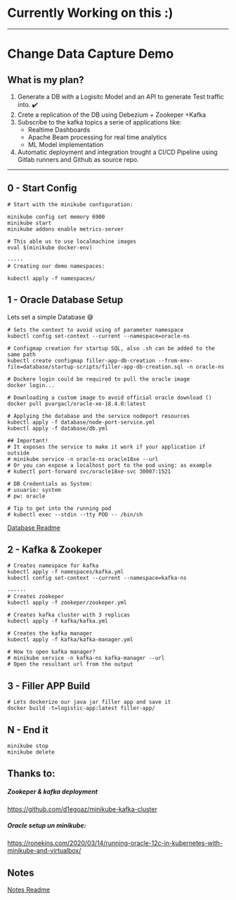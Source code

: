 # Currently Working on this :)

---

# Change Data Capture Demo

## What is my plan?

1) Generate a DB with a Logisitc Model and an API to generate Test traffic into. :heavy_check_mark:
2) Crete a replication of the DB using Debezium + Zookeper +Kafka
3) Subscribe to the kafka topics a serie of applications like:
    * Realtime Dashboards
    * Apache Beam processing for real time analytics
    * ML Model implementation
4) Automatic deployment and integration trought a CI/CD Pipeline using Gitlab runners and Github as source repo.

---

## 0 - Start Config

```
# Start with the minikube configuration:

minikube config set memory 6900
minikube start
minikube addons enable metrics-server

# This able us to use localmachine images
eval $(minikube docker-env)

-----
# Creating our demo namespaces:

kubectl apply -f namespaces/

```

## 1 - Oracle Database Setup

Lets set a simple Database :sweat_smile:

```
# Sets the context to avoid using of parameter namespace
kubectl config set-context --current --namespace=oracle-ns

# Configmap creation for startup SQL, also .sh can be added to the same path
kubectl create configmap filler-app-db-creation --from-env-file=database/startup-scripts/filler-app-db-creation.sql -n oracle-ns

# Dockere login could be required to pull the oracle image
docker login... 

# Downloading a custom image to avoid official oracle download ()
docker pull pvargacl/oracle-xe-18.4.0:latest

# Applying the database and the service nodeport resources
kubectl apply -f database/node-port-service.yml
kubectl apply -f database/db.yml

## Important! 
# It exposes the service to make it work if your application if outside
# minikube service -n oracle-ns oracle18xe --url
# Or you can expose a localhost port to the pod using: as example
# kubectl port-forward svc/oracle18xe-svc 30007:1521

# DB Credentials as System:
# usuario: system
# pw: oracle

# Tip to get into the running pod 
# kubectl exec --stdin --tty POD -- /bin/sh

```

[Database Readme](database/README.md)

## 2 - Kafka & Zookeper

```
# Creates namespace for kafka
kubectl apply -f namespaces/kafka.yml
kubectl config set-context --current --namespace=kafka-ns

------
# Creates zookeper
kubectl apply -f zookeper/zookeper.yml

# Creates kafka cluster with 3 replicas
kubectl apply -f kafka/kafka.yml

# Creates the kafka manager
kubectl apply -f kafka/kafka-manager.yml

# How to open kafka manager?
# minikube service -n kafka-ns kafka-manager --url
# Open the resultant url from the output

```

## 3 - Filler APP Build

```
# Lets dockerize our java jar filler app and save it
docker build -t=logistic-app:latest filler-app/

```

## N - End it

```
minikube stop
minikube delete
```

## Thanks to:

##### Zookeper & kafka deployment

https://github.com/d1egoaz/minikube-kafka-cluster

##### Oracle setup un minikube:

https://ronekins.com/2020/03/14/running-oracle-12c-in-kubernetes-with-minikube-and-virtualbox/

## Notes

[Notes Readme](NOTES.md)
